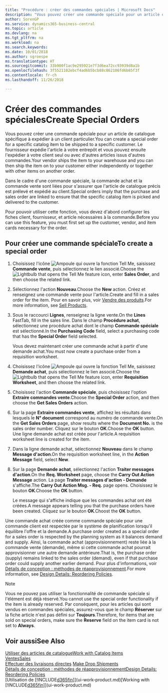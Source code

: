 ```yaml
---
title: "Procédure : créer des commandes spéciales | Microsoft Docs"
description: "Vous pouvez créer une commande spéciale pour un article de catalogue spécifique à expédier à un client particulier. Le fournisseur expédie l'article à votre entrepôt et vous pouvez ensuite l'expédier à votre client seul ou avec d'autres articles issus d'autres commandes."
author: SorenGP
ms.service: dynamics365-business-central
ms.topic: article
ms.devlang: na
ms.tgt_pltfrm: na
ms.workload: na
ms.search.keywords: 
ms.date: 10/01/2018
ms.author: sgroespe
ms.translationtype: HT
ms.sourcegitcommit: 33b900f1ac9e295921e7f3d6ea72cc93939d8a1b
ms.openlocfilehash: 3f5521102ebcf4ad6b5bcb88c862106fd6b85f3f
ms.contentlocale: fr-ch
ms.lasthandoff: 11/26/2018

---
```

# <a name="create-special-orders"></a><span data-ttu-id="7f668-104">Créer des commandes spéciales</span><span class="sxs-lookup"><span data-stu-id="7f668-104">Create Special Orders</span></span>
<span data-ttu-id="7f668-105">Vous pouvez créer une commande spéciale pour un article de catalogue spécifique à expédier à un client particulier.</span><span class="sxs-lookup"><span data-stu-id="7f668-105">You can create a special order for a specific catalog item to be shipped to a specific customer.</span></span> <span data-ttu-id="7f668-106">Le fournisseur expédie l'article à votre entrepôt et vous pouvez ensuite l'expédier à votre client seul ou avec d'autres articles issus d'autres commandes.</span><span class="sxs-lookup"><span data-stu-id="7f668-106">Your vendor ships the item to your warehouse and you can then ship the item on to your customer either independently or together with other items on another order.</span></span>  

<span data-ttu-id="7f668-107">Dans le cadre d'une commande spéciale, la commande achat et la commande vente sont liées pour s'assurer que l'article de catalogue précis est prélevé et expédié au client.</span><span class="sxs-lookup"><span data-stu-id="7f668-107">Special orders imply that the purchase and sales order are linked to ensure that the specific catalog item is picked and delivered to the customer.</span></span>  

<span data-ttu-id="7f668-108">Pour pouvoir utiliser cette fonction, vous devez d'abord configurer les fiches client, fournisseur, et article nécessaires à la commande.</span><span class="sxs-lookup"><span data-stu-id="7f668-108">Before you can use this feature, you must first set up the customer, vendor, and item cards necessary for the order.</span></span>  

## <a name="to-create-a-special-order"></a><span data-ttu-id="7f668-109">Pour créer une commande spéciale</span><span class="sxs-lookup"><span data-stu-id="7f668-109">To create a special order</span></span>  
1.  <span data-ttu-id="7f668-110">Choisissez l'icône ![Ampoule qui ouvre la fonction Tell Me](media/ui-search/search_small.png "Dites-moi ce que vous voulez faire"), saisissez **Commande vente**, puis sélectionnez le lien associé.</span><span class="sxs-lookup"><span data-stu-id="7f668-110">Choose the ![Lightbulb that opens the Tell Me feature](media/ui-search/search_small.png "Tell me what you want to do") icon, enter **Sales Order**, and then choose the related link.</span></span>  
2. <span data-ttu-id="7f668-111">Sélectionnez l'action **Nouveau**.</span><span class="sxs-lookup"><span data-stu-id="7f668-111">Choose the **New** action.</span></span> <span data-ttu-id="7f668-112">Créez et renseignez une commande vente pour l'article.</span><span class="sxs-lookup"><span data-stu-id="7f668-112">Create and fill in a  sales order for the item.</span></span> <span data-ttu-id="7f668-113">Pour en savoir plus, voir [Vendre des produits](sales-how-sell-products.md).</span><span class="sxs-lookup"><span data-stu-id="7f668-113">For more information, see [Sell Products](sales-how-sell-products.md).</span></span>
3.  <span data-ttu-id="7f668-114">Sous le raccourci **Lignes**, renseignez la ligne vente.</span><span class="sxs-lookup"><span data-stu-id="7f668-114">On the **Lines** FastTab, fill in the sales line.</span></span> <span data-ttu-id="7f668-115">Dans le champ **Procédure achat**, sélectionnez une procédure achat dont le champ **Commande spéciale** est sélectionné.</span><span class="sxs-lookup"><span data-stu-id="7f668-115">In the **Purchasing Code** field, select a purchasing code that has the **Special Order** field selected.</span></span>

    <span data-ttu-id="7f668-116">Vous devez maintenant créer une commande achat à partir d'une demande achat.</span><span class="sxs-lookup"><span data-stu-id="7f668-116">You must now create a purchase order from a requisition worksheet.</span></span>  
4. <span data-ttu-id="7f668-117">Choisissez l'icône ![Ampoule qui ouvre la fonction Tell Me](media/ui-search/search_small.png "Dites-moi ce que vous voulez faire"), saisissez **Demande achat**, puis sélectionnez le lien associé.</span><span class="sxs-lookup"><span data-stu-id="7f668-117">Choose the ![Lightbulb that opens the Tell Me feature](media/ui-search/search_small.png "Tell me what you want to do") icon, enter **Requisition Worksheet**, and then choose the related link.</span></span>  
5. <span data-ttu-id="7f668-118">Choisissez l'action **Commande spéciale**, puis choisissez l'option **Extraire commandes vente**.</span><span class="sxs-lookup"><span data-stu-id="7f668-118">Choose the **Special Order** action, and then choose the **Get Sales Orders** action.</span></span>  
6.  <span data-ttu-id="7f668-119">Sur la page **Extraire commandes vente**, affichez les résultats dans lesquels le **N° document** correspond au numéro de commande vente.</span><span class="sxs-lookup"><span data-stu-id="7f668-119">On the **Get Sales Orders** page, show results where the **Document No.** is the sales order number.</span></span> <span data-ttu-id="7f668-120">Cliquez sur le bouton **OK**.</span><span class="sxs-lookup"><span data-stu-id="7f668-120">Choose the **OK** button.</span></span> <span data-ttu-id="7f668-121">Une ligne demande achat est créée pour l'article.</span><span class="sxs-lookup"><span data-stu-id="7f668-121">A requisition worksheet line is created for the item.</span></span>  
7.  <span data-ttu-id="7f668-122">Dans la ligne demande achat, sélectionnez **Nouveau** dans le champ **Message d'action**.</span><span class="sxs-lookup"><span data-stu-id="7f668-122">On the requisition worksheet line, in the **Action Message** field, select **New**.</span></span>  
8.  <span data-ttu-id="7f668-123">Sur la page **Demande achat**, sélectionnez l'action **Traiter messages d'action**.</span><span class="sxs-lookup"><span data-stu-id="7f668-123">On the **Req. Worksheet** page, choose the **Carry Out Action Message** action.</span></span> <span data-ttu-id="7f668-124">La page **Traiter messages d'action - Demande** s'affiche.</span><span class="sxs-lookup"><span data-stu-id="7f668-124">The **Carry Out Action Msg. - Req.** page opens.</span></span> <span data-ttu-id="7f668-125">Choisissez le bouton **OK**.</span><span class="sxs-lookup"><span data-stu-id="7f668-125">Choose the **OK** button.</span></span>  

    <span data-ttu-id="7f668-126">Le message qui s'affiche indique que les commandes achat ont été créées.</span><span class="sxs-lookup"><span data-stu-id="7f668-126">A message appears telling you that the purchase orders have been created.</span></span> <span data-ttu-id="7f668-127">Cliquez sur le bouton **OK**.</span><span class="sxs-lookup"><span data-stu-id="7f668-127">Choost the **OK** button.</span></span>  

<span data-ttu-id="7f668-128">Une commande achat créée comme commande spéciale pour une commande client est respectée par le système de planification lorsqu'il équilibre l'offre et la demande.</span><span class="sxs-lookup"><span data-stu-id="7f668-128">A purchase order created as a special order for a sales order is respected by the planning system as it balances demand and supply.</span></span> <span data-ttu-id="7f668-129">Ainsi, la commande achat (approvisionnement) reste liée à la commande vente (demande), même si cette commande achat pourrait approvisionner une autre demande antérieure.</span><span class="sxs-lookup"><span data-stu-id="7f668-129">That is, the purchase order (supply) remains linked to the sales order (demand), even if that purchase order could supply another earlier demand.</span></span> <span data-ttu-id="7f668-130">Pour plus d'informations, voir [Détails de conception : méthodes de réapprovisionnement](design-details-reservation-order-tracking-and-action-messaging.md).</span><span class="sxs-lookup"><span data-stu-id="7f668-130">For more information, see [Design Details: Reordering Policies](design-details-reservation-order-tracking-and-action-messaging.md).</span></span>  

> [!NOTE]  
>  <span data-ttu-id="7f668-131">Vous ne pouvez pas utiliser la fonctionnalité de commande spéciale si l'élément est déjà réservé.</span><span class="sxs-lookup"><span data-stu-id="7f668-131">You cannot use the special order functionality if the item is already reserved.</span></span> <span data-ttu-id="7f668-132">Par conséquent, pour les articles qui sont vendus en commandes spéciales, assurez\-vous que le champ **Réserver** sur la fiche article n'est pas défini sur **Toujours**.</span><span class="sxs-lookup"><span data-stu-id="7f668-132">Therefore, for items that are sold on special orders, make sure the **Reserve** field on the item card is not set to **Always**.</span></span>  

## <a name="see-also"></a><span data-ttu-id="7f668-133">Voir aussi</span><span class="sxs-lookup"><span data-stu-id="7f668-133">See Also</span></span>  
[<span data-ttu-id="7f668-134">Utiliser des articles de catalogue</span><span class="sxs-lookup"><span data-stu-id="7f668-134">Work with Catalog Items</span></span>](inventory-how-work-nonstock-items.md)  
[<span data-ttu-id="7f668-135">Ventes</span><span class="sxs-lookup"><span data-stu-id="7f668-135">Sales</span></span>](sales-manage-sales.md)  
<span data-ttu-id="7f668-136">[Effectuer des livraisons directes](sales-how-drop-shipment.md) </span><span class="sxs-lookup"><span data-stu-id="7f668-136">[Make Drop Shipments](sales-how-drop-shipment.md) </span></span>  
[<span data-ttu-id="7f668-137">Détails de conception : méthodes de réapprovisionnement</span><span class="sxs-lookup"><span data-stu-id="7f668-137">Design Details: Reordering Policies</span></span>](design-details-reservation-order-tracking-and-action-messaging.md)  
<span data-ttu-id="7f668-138">[Utilisation de [!INCLUDE[d365fin](includes/d365fin_md.md)]](ui-work-product.md)</span><span class="sxs-lookup"><span data-stu-id="7f668-138">[Working with [!INCLUDE[d365fin](includes/d365fin_md.md)]](ui-work-product.md)</span></span>

